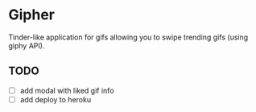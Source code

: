 # Gipher

Tinder-like application for gifs allowing you to swipe trending gifs (using giphy API).

## TODO

- [ ] add modal with liked gif info
- [ ] add deploy to heroku
